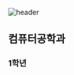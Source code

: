 ![header](https://서원대학교-컴퓨터공학과.vercel.app/api?type=soft&color=hexcode&height=300&section=header&text=capsule%20render&fontSize=60)
## 컴퓨터공학과
### 1학년
<!--
**tyui213/tyui213** is a ✨ _special_ ✨ repository because its `README.md` (this file) appears on your GitHub profile.

Here are some ideas to get you started:

- 🔭 I’m currently working on ...
- 🌱 I’m currently learning ...
- 👯 I’m looking to collaborate on ...
- 🤔 I’m looking for help with ...
- 💬 Ask me about ...
- 📫 How to reach me: ...
- 😄 Pronouns: ...
- ⚡ Fun fact: ...
-->

